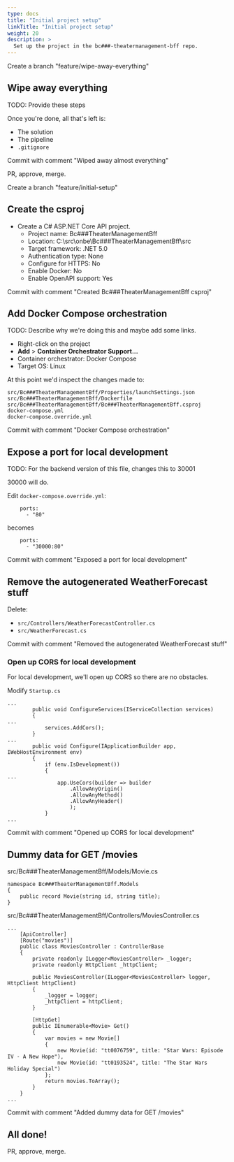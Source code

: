 ```yaml
---
type: docs
title: "Initial project setup"
linkTitle: "Initial project setup"
weight: 20
description: >
  Set up the project in the bc###-theatermanagement-bff repo.
---
```


Create a branch "feature/wipe-away-everything"

## Wipe away everything

TODO: Provide these steps

Once you're done, all that's left is:
 - The solution
 - The pipeline
 - `.gitignore`

Commit with comment "Wiped away almost everything"

PR, approve, merge.

Create a branch "feature/initial-setup"

## Create the csproj

 - Create a C# ASP.NET Core API project.
   - Project name: Bc###TheaterManagementBff
   - Location: C:\src\onbe\Bc###TheaterManagementBff\src
   - Target framework: .NET 5.0
   - Authentication type: None
   - Configure for HTTPS: No
   - Enable Docker: No
   - Enable OpenAPI support: Yes

Commit with comment "Created Bc###TheaterManagementBff csproj"

## Add Docker Compose orchestration

TODO: Describe why we're doing this and maybe add some links.

 - Right-click on the project
 - **Add** > **Container Orchestrator Support...**
 - Container orchestrator: Docker Compose
 - Target OS: Linux

At this point we'd inspect the changes made to:

~~~
src/Bc###TheaterManagementBff/Properties/launchSettings.json
src/Bc###TheaterManagementBff/Dockerfile
src/Bc###TheaterManagementBff/Bc###TheaterManagementBff.csproj
docker-compose.yml
docker-compose.override.yml
~~~

Commit with comment "Docker Compose orchestration"


## Expose a port for local development

TODO: For the backend version of this file, changes this to 30001

30000 will do.

Edit `docker-compose.override.yml`:
~~~
    ports:
      - "80"
~~~
becomes
~~~
    ports:
      - "30000:80"
~~~

Commit with comment "Exposed a port for local development"

## Remove the autogenerated WeatherForecast stuff

Delete:
  - `src/Controllers/WeatherForecastController.cs`
  - `src/WeatherForecast.cs`

Commit with comment "Removed the autogenerated WeatherForecast stuff"

### Open up CORS for local development

For local development, we'll open up CORS so there are no obstacles.

Modify `Startup.cs`
~~~
...
        public void ConfigureServices(IServiceCollection services)
        {
...
            services.AddCors();
        }
...
        public void Configure(IApplicationBuilder app, IWebHostEnvironment env)
        {
            if (env.IsDevelopment())
            {
...
                app.UseCors(builder => builder
                    .AllowAnyOrigin()
                    .AllowAnyMethod()
                    .AllowAnyHeader()
                    );
            }
...
~~~

Commit with comment "Opened up CORS for local development"

## Dummy data for GET /movies

src/Bc###TheaterManagementBff/Models/Movie.cs
~~~
namespace Bc###TheaterManagementBff.Models
{
    public record Movie(string id, string title);
}
~~~

src/Bc###TheaterManagementBff/Controllers/MoviesController.cs
~~~
...
    [ApiController]
    [Route("movies")]
    public class MoviesController : ControllerBase
    {
        private readonly ILogger<MoviesController> _logger;
        private readonly HttpClient _httpClient;

        public MoviesController(ILogger<MoviesController> logger, HttpClient httpClient)
        {
            _logger = logger;
            _httpClient = httpClient;
        }

        [HttpGet]
        public IEnumerable<Movie> Get()
        {
            var movies = new Movie[]
            {
                new Movie(id: "tt0076759", title: "Star Wars: Episode IV - A New Hope"),
                new Movie(id: "tt0193524", title: "The Star Wars Holiday Special")
            };
            return movies.ToArray();
        }
    }
...
~~~

Commit with comment "Added dummy data for GET /movies"

## All done!

PR, approve, merge.
